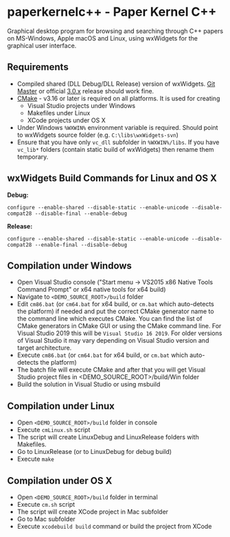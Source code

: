 paperkernelc++  -  Paper Kernel C++
===================================

Graphical desktop program for browsing and searching through C++ papers on MS-Windows, Apple macOS and Linux, using wxWidgets for the graphical user interface.

Requirements
------------
* Compiled shared (DLL Debug/DLL Release) version of wxWidgets. [Git Master](https://github.com/wxWidgets/wxWidgets) or official [3.0.x](http://wxwidgets.org/downloads/) release should work fine.
* [CMake](http://www.cmake.org/) - v3.16 or later is required on all platforms. It is used for creating 
  * Visual Studio projects under Windows
  * Makefiles under Linux
  * XCode projects under OS X
* Under Windows `%WXWIN%` environment variable is required. Should point to wxWidgets source folder (e.g. `C:\libs\wxWidgets-svn`)
* Ensure that you have only `vc_dll` subfolder in `%WXWIN%/libs`. If you have `vc_lib*` folders (contain static build of wxWidgets) then rename them temporary.

wxWidgets Build Commands for Linux and OS X
-------------------------------------------
<strong>Debug:</strong>

`configure --enable-shared --disable-static --enable-unicode --disable-compat28 --disable-final --enable-debug`

<strong>Release:</strong>

`configure --enable-shared --disable-static --enable-unicode --disable-compat28 --enable-final --disable-debug`

Compilation under Windows
-------------------------
* Open Visual Studio console ("Start menu -> VS2015 x86 Native Tools Command Prompt" or x64 native tools for x64 build)
* Navigate to `<DEMO_SOURCE_ROOT>/build` folder
* Edit `cm86.bat` (or `cm64.bat` for x64 build, or `cm.bat` which auto-detects the platform) if needed and put the correct CMake generator name to the command line which executes CMake. You can find the list of CMake generators in CMake GUI or using the CMake command line. For Visual Studio 2019 this will be `Visual Studio 16 2019`. For older versions of Visual Studio it may vary depending on Visual Studio version and target architecture.
* Execute `cm86.bat` (or `cm64.bat` for x64 build, or `cm.bat` which auto-detects the platform)
* The batch file will execute CMake and after that you will get Visual Studio project files in <DEMO_SOURCE_ROOT>/build/Win folder
* Build the solution in Visual Studio or using msbuild

Compilation under Linux
-----------------------
* Open `<DEMO_SOURCE_ROOT>/build` folder in console
* Execute `cmLinux.sh` script
* The script will create LinuxDebug and LinuxRelease folders with Makefiles.
* Go to LinuxRelease (or to LinuxDebug for debug build)
* Execute `make`

Compilation under OS X
----------------------
* Open `<DEMO_SOURCE_ROOT>/build` folder in terminal
* Execute `cm.sh` script
* The script will create XCode project in Mac subfolder
* Go to Mac subfolder
* Execute `xcodebuild build` command or build the project from XCode
